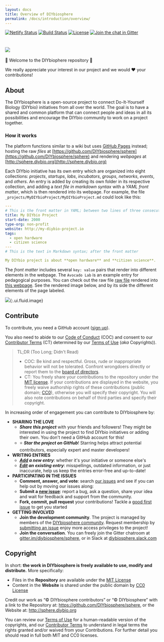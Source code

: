 ```yaml
---
layout: docs
title: Overview of DIYbiosphere
permalink: /docs/introduction/overview/
---
```

[![Netlify Status](https://api.netlify.com/api/v1/badges/936735a8-16f8-4fca-a5a5-7489a77806a9/deploy-status)](https://app.netlify.com/sites/diybiosphere/deploys)
[![Build Status](https://travis-ci.org/DIYbiosphere/sphere.svg?branch=master)](https://travis-ci.org/DIYbiosphere/sphere)
[![License](https://img.shields.io/badge/license-MIT%20%2B%20CC0-lightgrey.svg)](http://sphere.diybio.org/terms-of-use/)
[![Join the chat in Gitter](https://badges.gitter.im/DIYbiosphere/sphere.svg)](https://gitter.im/DIYbiosphere/sphere?utm_source=badge&utm_medium=badge&utm_campaign=pr-badge)


# ![](https://sphere.diybio.org/assets/img/sphere-long@1x.png)

:tada: Welcome to the DIYbiophere repository :tada:

We really appreciate your interest in our project and we would :heart: your contributions!

## About
The DIYbiosphere is a open-source project to connect Do-It-Yourself Biology (DIYbio) initiatives from all over the world. The goal is to have a shared and common platform that can connect people and ideas in all its possibilities and encourage the DIYbio community to work on a project together.


### How it works
The platform functions similar to a wiki but uses [GitHub Pages](https://pages.github.com) instead; hosting the raw _files_ at [https://github.com/DIYbiosphere/sphere](https://github.com/DIYbiosphere/sphere) and rendering _webpages_ at [http://sphere.diybio.org](http://sphere.diybio.org)

Each DIYbio initiative has its own entry which are organized into eight collections: _projects_, _startups_, _labs_, _incubators_, _groups_, _networks_, _events_, and _others_. An entry is added by creating its own folder in its respective collection, and adding a _text file in markdown syntax_ with a _YAML front matter_, which is then rendered into its webpage. For example, the file `_projects/MyDIYbioProject/MyDIYbioProject.md` could look like this:

```yaml
---
# This is the front matter in YAML; between two lines of three consecutive dashes (---)
title: My DIYbio Project
start-date: 2000
type-org: non-profit
website: http://my-diybio-project.io
tags:
  - open hardware
  - citizen science
---
# This is the text in Markdown syntax; after the front matter

My DIYbio project is about **open hardware** and **citizen science**.

```

The _front matter_ includes several `key: value` pairs that render into different elements in the webpage. The `Avocado Lab` is an example entry for pedagogical purposes. You can check out the raw file [raw file](https://raw.githubusercontent.com/DIYbiosphere/sphere/master/docs/tutorials/AvocadoLab/AvocadoLab.md) rendered into [this webpage](http://sphere.diybio.org/docs/tutorials/AvocadoLab). See the rendered image below, and by its side the different elements of the page labeled.

![](https://sphere.diybio.org/docs/tutorials/AvocadoLab/side-by-side.png){:.ui.fluid.image}


## Contribute
To contribute, you need a GitHub account ([sign up](https://github.com/join)).

You also need to abide to our [Code of Conduct](https://sphere.diybio.org/about/code-of-conduct) (COC) and consent to our [Contributor Terms](https://sphere.diybio.org/about/contributor-terms) (CT) determined by our [Terms of Use](https://sphere.diybio.org/about/terms-of-use) (_aka_ Copyrights)).

> TL;DR (Too Long; Didn't Read)
> - COC: Be kind and respectful. Gross, rude or inappropriate behavior will not be tolerated. Confront wrongdoers directly or report them to the [board of directors](https://sphere.diybio.org/about/community).
> - CT: You freely share your contributions to the repository under the [MIT license](https://opensource.org/licenses/MIT). If your contributions are displayed in the website, you freely waive authorship rights of these contributions (public domain; [CC0](https://creativecommons.org/publicdomain/zero/1.0/)), otherwise you will specify their copyright. You will also note contributions on behalf of third parties and specify their copyright.


In increasing order of engagement you can contribute to DIYbiosphere by:

- **SHARING THE LOVE**
  - **_Share this project_** with your friends and followers! They might be interested in using the project to find DIYbio initiatives or adding their own. You don't need a GitHub account for this!
  - :star: **_Star the project on GitHub_**! Starring helps attract potential contributors, especially expert and master developers!
- **WRITING ENTRIES**
  - **_[Add](https://sphere.diybio.org/docs/tutorials/add-entry) a new entry_**:  whether it's your initiative or someone else's
  - **_[Edit](https://sphere.diybio.org/docs/tutorials/edit-entry) an existing entry_**: misspellings, outdated information, or just inaccurate, help us keep the entries error-free and up-to-date!
- **PARTICIPATING IN THE ISSUES**
  - **Comment, answer, and vote**: search [our issues](https://github.com/DIYbiosphere/sphere/issues) and see if you can help out by moving our issues along:
  - **Submit a [new issue](https://github.com/DIYbiosphere/sphere/issues/new)**: report a bug, ask a question, share your idea and wait for feedback and support from the community.
  - **Fork, commit, pull request** your contributions! Tackle a [good first issue](https://github.com/DIYbiosphere/sphere/labels/good%20first%20issue) to get you started
- **GETTING INVOLVED**
  - **Join the development community**. The project is managed by members of the [DIYbiosphere community](https://sphere.diybio.org/about/community). Request membership by [submitting an issue](https://github.com/DIYbiosphere/sphere/issues/new) enjoy more access privileges to the project!
  - **Join the conversation**. You can freely join the Gitter chatroom at [gitter.im/diybiosphere/sphere](https://gitter.im/DIYbiosphere/sphere?utm_source=share-link&utm_medium=link&utm_campaign=share-link), or in Slack at [diybiosphere.slack.com](https://diybiosphere.slack.com)

## Copyright
In short: **the work in DIYbiosphere is freely available to use, modify and distribute.** More specifically:

- Files in the **Repository** are available under the [MIT License](https://opensource.org/licenses/MIT)
- Content in the **Website** is shared under the public domain by [CC0 License](https://creativecommons.org/publicdomain/zero/1.0/)

Credit our work as “© DIYbiosphere contributors” or “© DIYbiosphere” with a link to the Repository at: https://github.com/DIYbiosphere/sphere, or the Website at: http://sphere.diybio.org

You can review our [Terms of Use](https://sphere.diybio.org/about/terms-of-use) for a human-readable version of the copyrights, and our [Contributor Terms](https://sphere.diybio.org/about/contributor-terms) to understand in legal terms the rights granted and/or waived from your Contributions. For further detail you should read in full both MIT and CC0 licenses.
